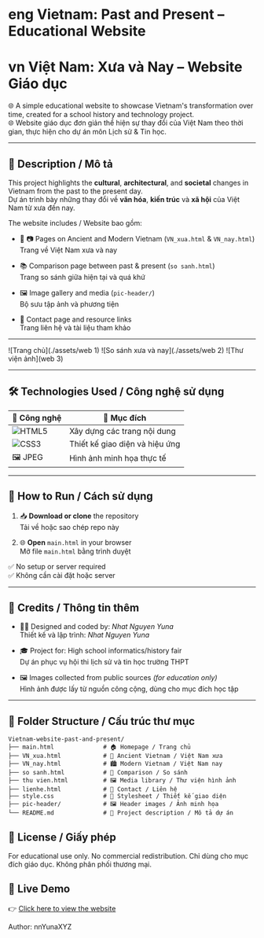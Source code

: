 # eng Vietnam: Past and Present – Educational Website  
# vn Việt Nam: Xưa và Nay – Website Giáo dục

🌐 A simple educational website to showcase Vietnam's transformation over time, created for a school history and technology project.  
🌐 Website giáo dục đơn giản thể hiện sự thay đổi của Việt Nam theo thời gian, thực hiện cho dự án môn Lịch sử & Tin học.

---

## 🧠 Description / Mô tả

This project highlights the **cultural**, **architectural**, and **societal** changes in Vietnam from the past to the present day.  
Dự án trình bày những thay đổi về **văn hóa**, **kiến trúc** và **xã hội** của Việt Nam từ xưa đến nay.

The website includes / Website bao gồm:

- 🏯 📷 Pages on Ancient and Modern Vietnam (`VN_xua.html` & `VN_nay.html`)  
  Trang về Việt Nam xưa và nay

- 📚 Comparison page between past & present (`so sanh.html`)  
  Trang so sánh giữa hiện tại và quá khứ

- 🖼️ Image gallery and media (`pic-header/`)  
  Bộ sưu tập ảnh và phương tiện

- 💬 Contact page and resource links  
  Trang liên hệ và tài liệu tham khảo

---
![Trang chủ](./assets/web 1)
![So sánh xưa và nay](./assets/web 2)
![Thư viện ảnh](web 3)

---
## 🛠️ Technologies Used / Công nghệ sử dụng

| 🧩 Công nghệ | 🧪 Mục đích |
|-------------|------------|
| ![HTML5](https://img.shields.io/badge/-HTML5-E34F26?style=flat&logo=html5&logoColor=white) | Xây dựng các trang nội dung |
| ![CSS3](https://img.shields.io/badge/-CSS3-1572B6?style=flat&logo=css3&logoColor=white) | Thiết kế giao diện và hiệu ứng |
| 🖼 JPEG | Hình ảnh minh họa thực tế |

---

## 🚀 How to Run / Cách sử dụng

1. 📥 **Download or clone** the repository  
   Tải về hoặc sao chép repo này

2. 🌐 **Open** `main.html` in your browser  
   Mở file `main.html` bằng trình duyệt

✅ No setup or server required  
✅ Không cần cài đặt hoặc server

---

## 🧾 Credits / Thông tin thêm

- 👨‍💻 Designed and coded by: *Nhat Nguyen Yuna*  
  Thiết kế và lập trình: *Nhat Nguyen Yuna*

- 🎓 Project for: High school informatics/history fair  
  Dự án phục vụ hội thi lịch sử và tin học trường THPT

- 🖼️ Images collected from public sources *(for education only)*  
  Hình ảnh được lấy từ nguồn công cộng, dùng cho mục đích học tập

---

## 📁 Folder Structure / Cấu trúc thư mục

```plaintext
Vietnam-website-past-and-present/
├── main.html              # 🏠 Homepage / Trang chủ
├── VN_xua.html            # 🏯 Ancient Vietnam / Việt Nam xưa
├── VN_nay.html            # 🏙️ Modern Vietnam / Việt Nam nay
├── so sanh.html           # 🔄 Comparison / So sánh
├── thu vien.html          # 🖼️ Media library / Thư viện hình ảnh
├── lienhe.html            # 💬 Contact / Liên hệ
├── style.css              # 🎨 Stylesheet / Thiết kế giao diện
├── pic-header/            # 🖼️ Header images / Ảnh minh họa
└── README.md              # 📄 Project description / Mô tả dự án
```

## 📜 License / Giấy phép
For educational use only. No commercial redistribution.
Chỉ dùng cho mục đích giáo dục. Không phân phối thương mại.

## 🔗 Live Demo

👉 [Click here to view the website](https://nhatnguyenyn.github.io/Vietnam-website-past-and-present/)

Author: nnYunaXYZ
